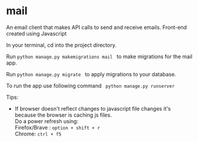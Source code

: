 # mail
An email client that makes API calls to send and receive emails. Front-end created using Javascript  

In your terminal, cd into the project directory.  

Run ```python manage.py makemigrations mail ``` to make migrations for the mail app.  

Run ```python manage.py migrate ``` to apply migrations to your database.

To run the app use following command ``` python manage.py runserver```  

Tips:

- If browser doesn't reflect changes to javascript file changes it's because the browser is caching js files.  
Do a power refresh using:  
Firefox/Brave : ```option + shift + r```  
Chrome: ```ctrl + f5```
